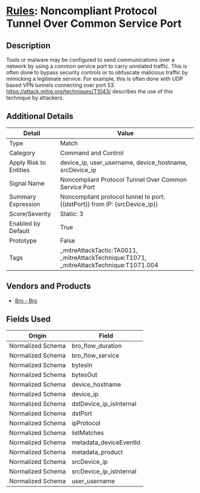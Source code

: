 # [Rules](README.md): Noncompliant Protocol Tunnel Over Common Service Port

## Description
Tools or malware may be configured to send communications over a network by using a common service port to carry unrelated traffic. This is often done to bypass security controls or to obfuscate malicious traffic by mimicking a legitimate service. For example, this is often done with UDP based VPN tunnels connecting over port 53. https://attack.mitre.org/techniques/T1043/ describes the use of this technique by attackers.

## Additional Details
|Detail|Value|
|----|----|
|Type|Match|
|Category|Command and Control|
|Apply Risk to Entities|device_ip, user_username, device_hostname, srcDevice_ip|
|Signal Name|Noncompliant Protocol Tunnel Over Common Service Port|
|Summary Expression|Noncompliant protocol tunnel to port: {{dstPort}} from IP: {srcDevice_ip}}|
|Score/Severity|Static: 3|
|Enabled by Default|True|
|Prototype|False|
|Tags|_mitreAttackTactic:TA0011, _mitreAttackTechnique:T1071, _mitreAttackTechnique:T1071.004|
## Vendors and Products
- [Bro - Bro](../products/37C866BF-72E1-470A-9072-EDB908F56951.md)


## Fields Used

|Origin|Field|
|----|----|
|Normalized Schema|bro_flow_duration|
|Normalized Schema|bro_flow_service|
|Normalized Schema|bytesIn|
|Normalized Schema|bytesOut|
|Normalized Schema|device_hostname|
|Normalized Schema|device_ip|
|Normalized Schema|dstDevice_ip_isInternal|
|Normalized Schema|dstPort|
|Normalized Schema|ipProtocol|
|Normalized Schema|listMatches|
|Normalized Schema|metadata_deviceEventId|
|Normalized Schema|metadata_product|
|Normalized Schema|srcDevice_ip|
|Normalized Schema|srcDevice_ip_isInternal|
|Normalized Schema|user_username|


